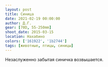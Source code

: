 ```yaml
---
layout: post
title: Синица
date: 2021-02-19 00:00:00
author: Д.Г.
gear: [70D, 55-250mm]
shoot_date: 2015-03-15
location: Нахабино
colors: ['161922', '1b2744']
tags: [животные, птицы, синицы]
---
```

Незаслуженно забытая синичка возвышается.
